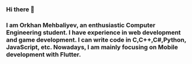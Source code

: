### Hi there 👋
### I am Orkhan Mehbaliyev, an enthusiastic Computer Engineering student. I have experience in web development and game development. I can write code in C,C++,C#,Python, JavaScript, etc. Nowadays, I am mainly focusing on Mobile development with Flutter.

<!--
**orkhanmehbaliyevv/orkhanmehbaliyevv** is a ✨ _special_ ✨ repository because its `README.md` (this file) appears on your GitHub profile.

Here are some ideas to get you started:

- 🔭 I’m currently working on ...
- 🌱 I’m currently learning ...
- 👯 I’m looking to collaborate on ...
- 🤔 I’m looking for help with ...
- 💬 Ask me about ...
- 📫 How to reach me: ...
- 😄 Pronouns: ...
- ⚡ Fun fact: ...
-->
